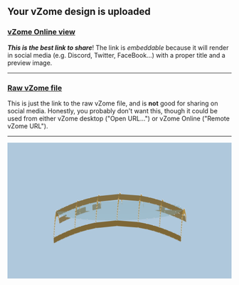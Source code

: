 ## Your vZome design is uploaded

### [vZome Online view][embed]

***This is the best link to share***!  The link is *embeddable* because it will render in social media (e.g. Discord, Twitter, FaceBook...) with a proper title and a preview image.

---

### [Raw vZome file][raw]

This is just the link to the raw vZome file, and is **not** good for
sharing on social media.
Honestly, you probably don't want this, though it could be used from either
vZome desktop ("Open URL...") or vZome Online ("Remote vZome URL").

---

![Image](<Elliptical-Paraboloid-Frame-2.png>)


[embed]: <https://vzome.com/app/embed.py?url=https://raw.githubusercontent.com/John-Kostick/vzome-sharing/main/2021/07/27/07-38-11-Elliptical-Paraboloid-Frame-2/Elliptical-Paraboloid-Frame-2.vZome>
[raw]: <https://raw.githubusercontent.com/John-Kostick/vzome-sharing/main/2021/07/27/07-38-11-Elliptical-Paraboloid-Frame-2/Elliptical-Paraboloid-Frame-2.vZome>

